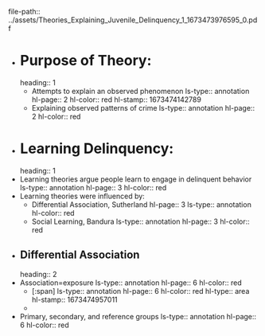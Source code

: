 file-path:: ../assets/Theories_Explaining_Juvenile_Delinquency_1_1673473976595_0.pdf
- # Purpose of Theory:
  heading:: 1
	- Attempts to explain an observed phenomenon
	  ls-type:: annotation
	  hl-page:: 2
	  hl-color:: red
	  hl-stamp:: 1673474142789
	- Explaining observed patterns of crime
	  ls-type:: annotation
	  hl-page:: 2
	  hl-color:: red
- # Learning Delinquency:
  heading:: 1
- Learning theories argue people learn to engage in delinquent behavior
  ls-type:: annotation
  hl-page:: 3
  hl-color:: red
- Learning theories were influenced by:
	- Differential Association, Sutherland
	  hl-page:: 3
	  ls-type:: annotation
	  hl-color:: red
	- Social Learning, Bandura
	  ls-type:: annotation
	  hl-page:: 3
	  hl-color:: red
- ## Differential Association
  heading:: 2
- Association=exposure
  ls-type:: annotation
  hl-page:: 6
  hl-color:: red
	- [:span]
	  ls-type:: annotation
	  hl-page:: 6
	  hl-color:: red
	  hl-type:: area
	  hl-stamp:: 1673474957011
	-
- Primary, secondary, and reference groups
  ls-type:: annotation
  hl-page:: 6
  hl-color:: red